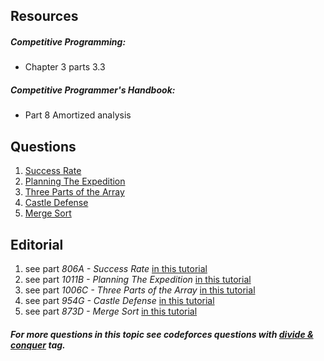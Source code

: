 ## Resources
##### Competitive Programming:
* Chapter 3 parts 3.3

##### Competitive Programmer's Handbook:
* Part 8 Amortized analysis

## Questions
1. [Success Rate](https://codeforces.com/problemset/problem/773/A)
2. [Planning The Expedition](https://codeforces.com/problemset/problem/1011/B)
3. [Three Parts of the Array](https://codeforces.com/problemset/problem/1006/C)
4. [Castle Defense](https://codeforces.com/problemset/problem/954/G)
5. [Merge Sort](http://codeforces.com/contest/873/problem/D)

## Editorial
1. see part *806A - Success Rate* [in this tutorial](http://codeforces.com/blog/entry/51883)
2. see part *1011B - Planning The Expedition* [in this tutorial](http://codeforces.com/blog/entry/60851)
3. see part *1006C - Three Parts of the Array* [in this tutorial](http://codeforces.com/blog/entry/60672)
4. see part *954G - Castle Defense* [in this tutorial](https://codeforces.com/blog/entry/58519)
5. see part *873D - Merge Sort* [in this tutorial](http://codeforces.com/blog/entry/55171)

##### For more questions in this topic see codeforces questions with [*divide & conquer*](https://codeforces.com/problemset/tags/divide%20and%20conquer?order=BY_SOLVED_DESC) tag.

